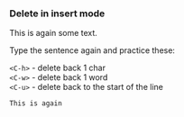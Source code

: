 ### Delete in insert mode

This is again some text.

Type the sentence again and practice these:

`<C-h>` - delete back 1 char  
`<C-w>` - delete back 1 word  
`<C-u>` - delete back to the start of the line  

```text
This is again
```

